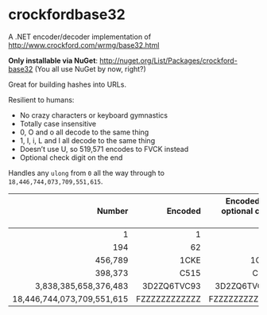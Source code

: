 # crockfordbase32

A .NET encoder/decoder implementation of http://www.crockford.com/wrmg/base32.html

**Only installable via NuGet**: http://nuget.org/List/Packages/crockford-base32 (You all use NuGet by now, right?)

Great for building hashes into URLs.

Resilient to humans:
* No crazy characters or keyboard gymnastics
* Totally case insensitive
* 0, O and o all decode to the same thing
* 1, I, i, L and l all decode to the same thing
* Doesn’t use U, so 519,571 encodes to FVCK instead
* Optional check digit on the end

Handles any `ulong` from `0` all the way through to `18,446,744,073,709,551,615`.

|                     Number |       Encoded | Encoded with optional check digit |
| -------------------------: | ------------: | --------------------------------: |
|                          1 |             1 |                                11 |
|                        194 |            62 |                               629 |
|                    456,789 |          1CKE |                             1CKEM |
|                    398,373 |          C515 |                             C515Z |
|      3,838,385,658,376,483 |   3D2ZQ6TVC93 |                      3D2ZQ6TVC935 |
| 18,446,744,073,709,551,615 | FZZZZZZZZZZZZ |                    FZZZZZZZZZZZZB |
